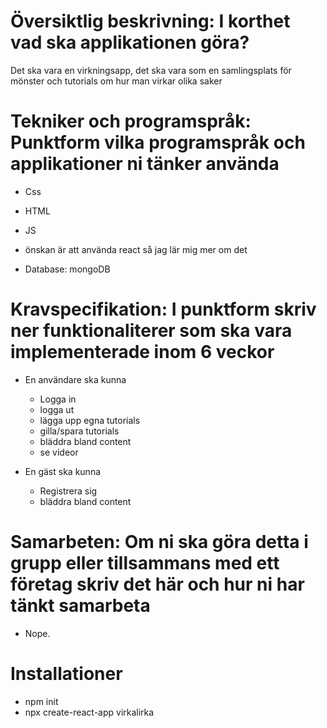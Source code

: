 # Översiktlig beskrivning: I korthet vad ska applikationen göra?
Det ska vara en virkningsapp, det ska vara som en samlingsplats för mönster och tutorials om hur man virkar olika saker

# Tekniker och programspråk: Punktform vilka programspråk och applikationer ni tänker använda
- Css
- HTML
- JS
- önskan är att använda react så jag lär mig mer om det

- Database: mongoDB

# Kravspecifikation: I punktform skriv ner funktionaliterer som ska vara implementerade inom 6 veckor
- En användare ska kunna 
    - Logga in
    - logga ut
    - lägga upp egna tutorials
    - gilla/spara tutorials
    - bläddra bland content
    - se videor

- En gäst ska kunna
    - Registrera sig
    - bläddra bland content


# Samarbeten: Om ni ska göra detta i grupp eller tillsammans med ett företag skriv det här och hur ni har tänkt samarbeta
 - Nope.



 # Installationer 
 - npm init
 - npx create-react-app virkalirka